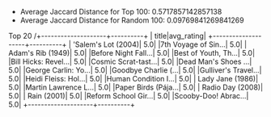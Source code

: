 - Average Jaccard Distance for Top 100: 0.5717857142857138
- Average Jaccard Distance for Random 100: 0.09769841269841269

Top 20
/+--------------------+----------+
\|               title|avg_rating|
\+--------------------+----------+
\| 'Salem's Lot (2004)|       5.0|
\|7th Voyage of Sin...|       5.0|
\|   Adam's Rib (1949)|       5.0|
\|Before Night Fall...|       5.0|
\|Best of Youth, Th...|       5.0|
\|Bill Hicks: Revel...|       5.0|
\|Cosmic Scrat-tast...|       5.0|
\|Dead Man's Shoes ...|       5.0|
\|George Carlin: Yo...|       5.0|
\|Goodbye Charlie (...|       5.0|
\|Gulliver's Travel...|       5.0|
\|Heidi Fleiss: Hol...|       5.0|
\|Human Condition I...|       5.0|
\|    Lady Jane (1986)|       5.0|
\|Martin Lawrence L...|       5.0|
\|Paper Birds (Pája...|       5.0|
\|    Radio Day (2008)|       5.0|
\|         Rain (2001)|       5.0|
\|Reform School Gir...|       5.0|
\|Scooby-Doo! Abrac...|       5.0|
\+--------------------+----------+
